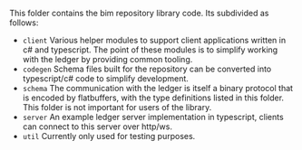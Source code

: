 This folder contains the bim repository library code. Its subdivided as follows:

* `client` Various helper modules to support client applications written in c# and typescript. The point of these modules is to simplify working with the ledger by providing common tooling.
* `codegen` Schema files built for the repository can be converted into typescript/c# code to simplify development.
* `schema` The communication with the ledger is itself a binary protocol that is encoded by flatbuffers, with the type definitions listed in this folder. This folder is not important for users of the library.
* `server` An example ledger server implementation in typescript, clients can connect to this server over http/ws.
* `util` Currently only used for testing purposes. 
